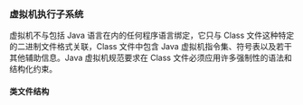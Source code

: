 ### 虚拟机执行子系统

虚拟机不与包括 Java 语言在内的任何程序语言绑定，它只与 Class 文件这种特定的二进制文件格式关联，Class 文件中包含 Java 虚拟机指令集、符号表以及若干其他辅助信息。Java 虚拟机规范要求在 Class 文件必须应用许多强制性的语法和结构化约束。

#### 类文件结构

